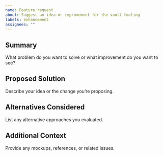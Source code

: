 ```yaml
---
name: Feature request
about: Suggest an idea or improvement for the vault tooling
labels: enhancement
assignees: ""
---
```


<!-- @format -->

## Summary

What problem do you want to solve or what improvement do you want to see?

## Proposed Solution

Describe your idea or the change you’re proposing.

## Alternatives Considered

List any alternative approaches you evaluated.

## Additional Context

Provide any mockups, references, or related issues.
